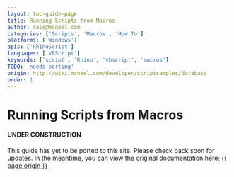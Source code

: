```yaml
---
layout: toc-guide-page
title: Running Scripts from Macros
author: dale@mcneel.com
categories: ['Scripts', 'Macros', 'How To']
platforms: ['Windows']
apis: ['RhinoScript']
languages: ['VBScript']
keywords: ['script', 'Rhino', 'vbscript', 'macros']
TODO: 'needs porting'
origin: http://wiki.mcneel.com/developer/scriptsamples/database
order: 1
---
```


# Running Scripts from Macros

<div class="bs-callout bs-callout-danger">
  <h4>UNDER CONSTRUCTION</h4>
  <p>This guide has yet to be ported to this site.  Please check back soon for updates.  
  In the meantime, you can view the original documentation here:
  <a href="{{ page.origin }}">{{ page.origin }}</a></p>
</div>
